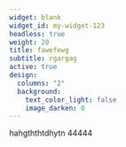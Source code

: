 ```yaml
---
widget: blank
widget_id: my-widget-123
headless: true
weight: 20
title: fawefewg
subtitle: rgargag
active: true
design:
  columns: "2"
  background:
    text_color_light: false
    image_darken: 0
---
```

hahgththtdhytn  44444